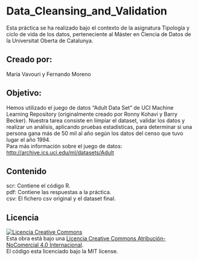 # Data_Cleansing_and_Validation    
Esta práctica se ha realizado bajo el contexto de la asignatura Tipología y ciclo de vida de los datos, perteneciente al Máster en Ciencia de Datos de la Universitat Oberta de Catalunya.    


## Creado por:   
Maria Vavouri y Fernando Moreno   


## Objetivo:   
Hemos utilizado el juego de datos “Adult Data Set” de UCI Machine Learning Repository (originalmente creado por Ronny Kohavi y Barry Becker). 
Nuestra tarea consiste en limpiar el dataset, validar los datos y realizar un análisis, aplicando pruebas estadísticas, para  determinar si una persona gana más de 50 mil al año según los datos del censo que tuvo lugar el año 1994.    
Para más información sobre el juego de datos: http://archive.ics.uci.edu/ml/datasets/Adult    


## Contenido     
scr: Contiene el código R.        
pdf: Contiene las respuestas a la práctica.         
csv: El fichero csv original y el dataset final.      


## Licencia     
<a rel="license" href="http://creativecommons.org/licenses/by-nc/4.0/"><img alt="Licencia Creative Commons" style="border-width:0" src="https://i.creativecommons.org/l/by-nc/4.0/88x31.png" /></a><br />Esta obra está bajo una <a rel="license" href="http://creativecommons.org/licenses/by-nc/4.0/">Licencia Creative Commons Atribución-NoComercial 4.0 Internacional</a>.   
El código esta licenciado bajo la MIT license.     
